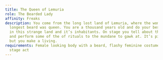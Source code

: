 ```yaml
---
title: The Queen of Lemuria
role: The Bearded Lady
affinity: Freaks
description: You come from the long lost land of Lemuria, where the woman with the
  longest beard was queen. You are a thousand years old and do your best to survive
  in this strange land and it’s inhabitants. On stage you tell about the ways of Lemuria
  and perform some of the of rituals to the mundane to gawk at. It’s pitiful life,
  but you make a living.
requirements: Female looking body with a beard, flashy feminine costume, having a
  stage act
---
```


